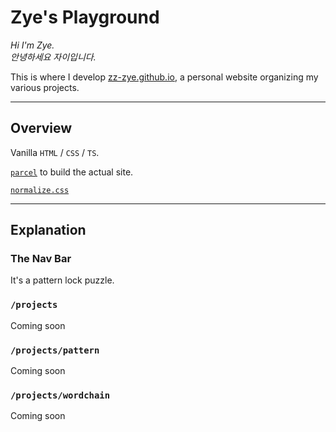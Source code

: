 # **Zye's Playground**

_Hi I'm Zye._ </br>
_안녕하세요 자이입니다._

This is where I develop [zz-zye.github.io](https://zz-zye.github.io/), a personal website organizing my various projects.

---

## **Overview**

Vanilla `HTML` / `CSS` / `TS`.

[`parcel`](https://parceljs.org/) to build the actual site.

[`normalize.css`]()

---

## **Explanation**

### **The Nav Bar**

It's a pattern lock puzzle.

### **`/projects`**

Coming soon

### **`/projects/pattern`**

Coming soon

### **`/projects/wordchain`**

Coming soon
